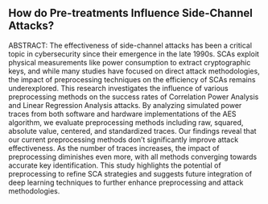 ## How do Pre-treatments Influence Side-Channel Attacks?
ABSTRACT: The effectiveness of side-channel attacks has been a critical topic in cybersecurity since their emergence in the late 1990s. SCAs exploit physical measurements like power consumption to extract cryptographic keys, and while many studies have focused on direct attack methodologies, the impact of preprocessing techniques on the efficiency of SCAs remains underexplored. This research investigates the influence of various preprocessing methods on the success rates of Correlation Power Analysis and Linear Regression Analysis attacks. By analyzing simulated power traces from both software and hardware implementations of the AES algorithm, we evaluate preprocessing methods including raw, squared, absolute value, centered, and standardized traces. Our findings reveal that our current preprocessing methods
don’t significantly improve attack effectiveness. As the number of traces increases, the impact of preprocessing diminishes even more, with all methods converging towards accurate key identification. This study highlights the potential of preprocessing to refine SCA strategies and suggests future integration of deep learning techniques to further enhance preprocessing and attack methodologies.

